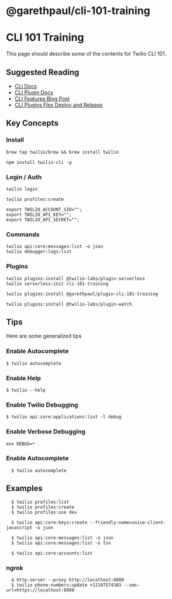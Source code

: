 @garethpaul/cli-101-training
========================

# CLI 101 Training

This page should describe some of the contents for Twilio CLI 101. 

## Suggested Reading

* [CLI Docs](https://www.twilio.com/docs/twilio-cli)
* [CLI Plugin Docs](https://www.twilio.com/docs/twilio-cli/plugins)
* [CLI Features Blog Post](https://www.twilio.com/blog/five-twilio-cli-features-you-should-know-about)
* [CLI Plugins Flex Deploy and Release](https://www.twilio.com/docs/flex/developer/plugins/cli/deploy-and-release)

## Key Concepts

### Install

```
brew tap twilio/brew && brew install twilio
```

```
npm install twilio-cli -g
```

### Login / Auth


```
twilio login
```

```
twilio profiles:create
```

```
export TWILIO_ACCOUNT_SID="";
export TWILIO_API_KEY="";
export TWILIO_API_SECRET="";
```


### Commands

```
twilio api:core:messages:list -o json
twilio debugger:logs:list
```

### Plugins

```
twilio plugins:install @twilio-labs/plugin-serverless
twilio serverless:init cli-101-training
```

```
twilio plugins:install @garethpaul/plugin-cli-101-training    
```

```
twilio plugins:install @twilio-labs/plugin-watch
```


## Tips

Here are some generalized tips

### Enable Autocomplete
```
$ twilio autocomplete
```

### Enable Help
```
$ twilio --help
```

### Enable Twilio Debugging

```
$ twilio api:core:applications:list -l debug
```

### Enable Verbose Debugging
```
env DEBUG=*
```

### Enable Autocomplete

```
  $ twilio autocomplete
```

## Examples

```
  $ twilio profiles:list
  $ twilio profiles:create
  $ twilio profiles:use dev

  $ twilio api:core:keys:create --friendly-name=voice-client-javascript -o json
  
  $ twilio api:core:messages:list -o json
  $ twilio api:core:messages:list -o tsv
  
  $ twilio api:core:accounts:list

```

### ngrok
```
  $ http-server --proxy http://localhost:8080
  $ twilio phone-numbers:update +12107574383 --sms-url=https://localhost:8080

```
